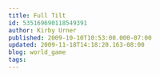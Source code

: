 ```yaml
---
title: Full Tilt
id: 535169690118549391
author: Kirby Urner
published: 2009-10-10T10:53:00.000-07:00
updated: 2009-11-18T14:18:20.163-08:00
blog: world_game
tags: 
---
```


